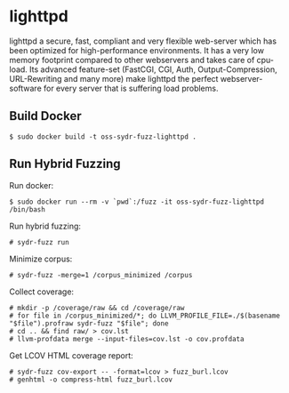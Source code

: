# lighttpd

lighttpd a secure, fast, compliant and very flexible web-server
which has been optimized for high-performance environments. It has a very
low memory footprint compared to other webservers and takes care of cpu-load.
Its advanced feature-set (FastCGI, CGI, Auth, Output-Compression,
URL-Rewriting and many more) make lighttpd the perfect webserver-software
for every server that is suffering load problems.

## Build Docker

    $ sudo docker build -t oss-sydr-fuzz-lighttpd .

## Run Hybrid Fuzzing

Run docker:

    $ sudo docker run --rm -v `pwd`:/fuzz -it oss-sydr-fuzz-lighttpd /bin/bash

Run hybrid fuzzing:

    # sydr-fuzz run

Minimize corpus:

    # sydr-fuzz -merge=1 /corpus_minimized /corpus

Collect coverage:

    # mkdir -p /coverage/raw && cd /coverage/raw
    # for file in /corpus_minimized/*; do LLVM_PROFILE_FILE=./$(basename "$file").profraw sydr-fuzz "$file"; done
    # cd .. && find raw/ > cov.lst
    # llvm-profdata merge --input-files=cov.lst -o cov.profdata

Get LCOV HTML coverage report:

    # sydr-fuzz cov-export -- -format=lcov > fuzz_burl.lcov
    # genhtml -o compress-html fuzz_burl.lcov